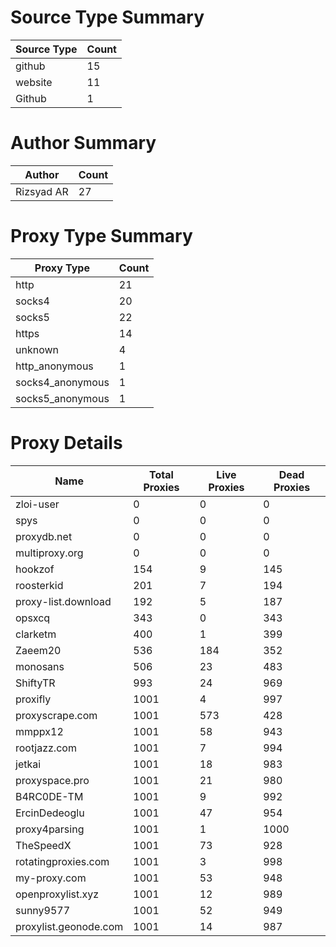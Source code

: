 # Source Type Summary

| Source Type | Count |
|-------------|-------|
| github | 15 |
| website | 11 |
| Github | 1 |


# Author Summary

| Author | Count |
|--------|-------|
| Rizsyad AR | 27 |


# Proxy Type Summary

| Proxy Type | Count |
|------------|-------|
| http | 21 |
| socks4 | 20 |
| socks5 | 22 |
| https | 14 |
| unknown | 4 |
| http_anonymous | 1 |
| socks4_anonymous | 1 |
| socks5_anonymous | 1 |


# Proxy Details

| Name | Total Proxies | Live Proxies | Dead Proxies |
|------|---------------|--------------|---------------|
| zloi-user | 0 | 0 | 0 |
| spys | 0 | 0 | 0 |
| proxydb.net | 0 | 0 | 0 |
| multiproxy.org | 0 | 0 | 0 |
| hookzof | 154 | 9 | 145 |
| roosterkid | 201 | 7 | 194 |
| proxy-list.download | 192 | 5 | 187 |
| opsxcq | 343 | 0 | 343 |
| clarketm | 400 | 1 | 399 |
| Zaeem20 | 536 | 184 | 352 |
| monosans | 506 | 23 | 483 |
| ShiftyTR | 993 | 24 | 969 |
| proxifly | 1001 | 4 | 997 |
| proxyscrape.com | 1001 | 573 | 428 |
| mmppx12 | 1001 | 58 | 943 |
| rootjazz.com | 1001 | 7 | 994 |
| jetkai | 1001 | 18 | 983 |
| proxyspace.pro | 1001 | 21 | 980 |
| B4RC0DE-TM | 1001 | 9 | 992 |
| ErcinDedeoglu | 1001 | 47 | 954 |
| proxy4parsing | 1001 | 1 | 1000 |
| TheSpeedX | 1001 | 73 | 928 |
| rotatingproxies.com | 1001 | 3 | 998 |
| my-proxy.com | 1001 | 53 | 948 |
| openproxylist.xyz | 1001 | 12 | 989 |
| sunny9577 | 1001 | 52 | 949 |
| proxylist.geonode.com | 1001 | 14 | 987 |
